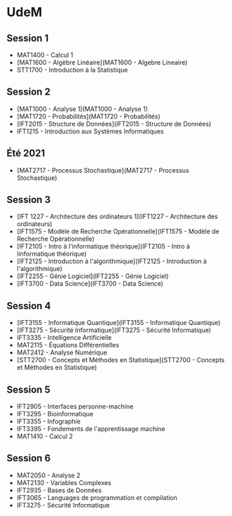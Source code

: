 # UdeM

## Session 1

- MAT1400 - Calcul 1
- [MAT1600 - Algèbre Linéaire](MAT1600 - Algebre Lineaire)
- STT1700 - Introduction à la Statistique

## Session 2

- [MAT1000 - Analyse 1](MAT1000 - Analyse 1)
- [MAT1720 - Probabilités](MAT1720 - Probabilités)
- [IFT2015 - Structure de Données](IFT2015 - Structure de Données)
- IFT1215 - Introduction aux Systèmes Informatiques

## Été 2021

- [MAT2717 - Processus Stochastique](MAT2717 - Processus Stochastique)

## Session 3

- [IFT 1227 - Architecture des ordinateurs 1](IFT1227 - Architecture des ordinateurs)
- [IFT1575 - Modèle de Recherche Opérationnelle](IFT1575 - Modèle de Recherche Opérationnelle)
- [IFT2105 - Intro à l'informatique théorique](IFT2105 - Intro à linformatique théorique)
- [IFT2125 - Introduction à l'algorithmique](IFT2125 - Introduction à l'algorithmique)
- [IFT2255 - Génie Logiciel](IFT2255 - Génie Logiciel)
- [IFT3700 - Data Science](IFT3700 - Data Science)

## Session 4

- [IFT3155 - Informatique Quantique](IFT3155 - Informatique Quantique)
- [IFT3275 - Sécurité Informatique](IFT3275 - Sécurité Informatique)
- IFT3335 - Intelligence Artificielle
- MAT2115 - Équations Différentielles
- MAT2412 - Analyse Numérique
- [STT2700 - Concepts et Méthodes en Statistique](STT2700 - Concepts et Méthodes en Statistique)

## Session 5

- IFT2905 - Interfaces personne-machine
- IFT3295 - Bioinformatique
- IFT3355 - Infographie
- IFT3395 - Fondements de l'apprentissage machine
- MAT1410 - Calcul 2

## Session 6

- MAT2050 - Analyse 2
- MAT2130 - Variables Complexes
- IFT2935 - Bases de Données
- IFT3065 - Languages de programmation et compilation
- IFT3275 - Sécurité Informatique
